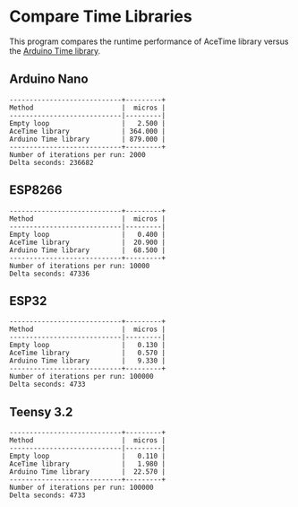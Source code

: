 # Compare Time Libraries

This program compares the runtime performance of
AceTime library versus the
[Arduino Time library](https://github.com/PaulStoffregen/Time).

## Arduino Nano

```
----------------------------+---------+
Method                      |  micros |
----------------------------|---------|
Empty loop                  |   2.500 |
AceTime library             | 364.000 |
Arduino Time library        | 879.000 |
----------------------------+---------+
Number of iterations per run: 2000
Delta seconds: 236682
```

## ESP8266

```
----------------------------+---------+
Method                      |  micros |
----------------------------|---------|
Empty loop                  |   0.400 |
AceTime library             |  20.900 |
Arduino Time library        |  68.500 |
----------------------------+---------+
Number of iterations per run: 10000
Delta seconds: 47336
```

## ESP32

```
----------------------------+---------+
Method                      |  micros |
----------------------------|---------|
Empty loop                  |   0.130 |
AceTime library             |   0.570 |
Arduino Time library        |   9.330 |
----------------------------+---------+
Number of iterations per run: 100000
Delta seconds: 4733
```

## Teensy 3.2

```
----------------------------+---------+
Method                      |  micros |
----------------------------|---------|
Empty loop                  |   0.110 |
AceTime library             |   1.980 |
Arduino Time library        |  22.570 |
----------------------------+---------+
Number of iterations per run: 100000
Delta seconds: 4733

```
